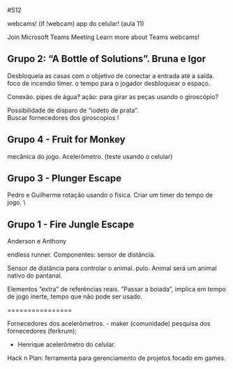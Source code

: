 #S12

webcams! 
(if !webcam) app do celular! (aula 11)

Join Microsoft Teams Meeting 
Learn more about Teams
webcams!


## Grupo 2: “A Bottle of Solutions”. Bruna e Igor
Desbloqueia as casas com o objetivo de conectar a entrada até a saída. foco de incendio timer. o tempo para o jogador desbloquear o espaço.

Conexão. pipes de água?
ação: para girar as peças usando o giroscópio?  

Possibilidade de disparo de “iodeto de prata”.  
Buscar fornecedores dos giroscopios !

## Grupo 4 - Fruit for Monkey
mecânica do jogo.
Acelerômetro. (teste usando o celular)

## Grupo 3 - Plunger Escape

Pedro e Guilherme
rotação usando o 
física.
Criar um timer do tempo de jogo. 
\

## Grupo 1 - Fire Jungle Escape
Anderson e Anthony

endless runner. 
Componentes: sensor de distância.


Sensor de distância para controlar o animal.
pulo.  Animal será um animal nativo do pantanal.

Elementos “extra” de referências reais. “Passar a boiada”, implica em tempo de jogo inerte, tempo que não pode ser usado.


================

Fornecedores dos acelerômetros.
	- maker (comunidade) pesquisa dos fornecedores (ferkrum);
- Henrique acelerômetro do celular.


Hack n Plan: ferramenta para gerenciamento de projetos focado em games.
